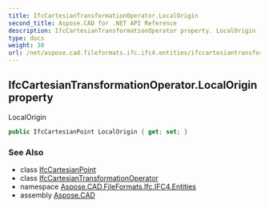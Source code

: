 ```yaml
---
title: IfcCartesianTransformationOperator.LocalOrigin
second_title: Aspose.CAD for .NET API Reference
description: IfcCartesianTransformationOperator property. LocalOrigin
type: docs
weight: 30
url: /net/aspose.cad.fileformats.ifc.ifc4.entities/ifccartesiantransformationoperator/localorigin/
---
```

## IfcCartesianTransformationOperator.LocalOrigin property

LocalOrigin

```csharp
public IfcCartesianPoint LocalOrigin { get; set; }
```

### See Also

* class [IfcCartesianPoint](../../ifccartesianpoint/)
* class [IfcCartesianTransformationOperator](../)
* namespace [Aspose.CAD.FileFormats.Ifc.IFC4.Entities](../../ifccartesiantransformationoperator/)
* assembly [Aspose.CAD](../../../)


